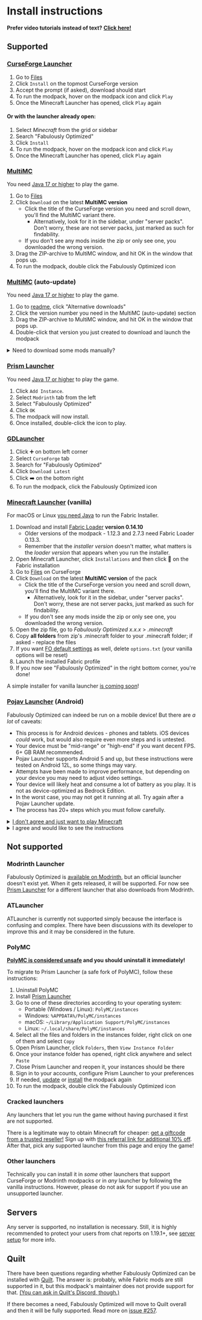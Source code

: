 # Install instructions

**Prefer video tutorials instead of text?** [**Click here!**](https://github.com/Fabulously-Optimized/fabulously-optimized#reviews)

## Supported

### [CurseForge Launcher](https://download.curseforge.com/#download-options)

1. Go to [Files](https://www.curseforge.com/minecraft/modpacks/fabulously-optimized/files)
2. Click `Install` on the topmost CurseForge version
3. Accept the prompt (if asked), download should start
4. To run the modpack, hover on the modpack icon and click `Play`
5. Once the Minecraft Launcher has opened, click `Play` again

#### Or with the launcher already open:

1. Select _Minecraft_ from the grid or sidebar
2. Search "Fabulously Optimized"
3. Click `Install`
4. To run the modpack, hover on the modpack icon and click `Play`
5. Once the Minecraft Launcher has opened, click `Play` again

### [MultiMC](https://multimc.org)

You need [Java 17 or higher](https://adoptium.net/) to play the game.

1. Go to [Files](https://www.curseforge.com/minecraft/modpacks/fabulously-optimized/files)
2. Click `Download` on the latest **MultiMC version**
   * Click the title of the CurseForge version you need and scroll down, you'll find the MultiMC variant there.
      * Alternatively, look for it in the sidebar, under "server packs". Don't worry, these are not server packs, just marked as such for findability.
   * If you don't see any mods inside the zip or only see one, you downloaded the wrong version.   
3. Drag the ZIP-archive to MultiMC window, and hit OK in the window that pops up.
4. To run the modpack, double click the Fabulously Optimized icon

### [MultiMC](https://multimc.org) (auto-update)

You need [Java 17 or higher](https://adoptium.net/) to play the game.

1. Go to [readme](https://github.com/Fabulously-Optimized/fabulously-optimized#downloads), click "Alternative downloads"
2. Click the version number you need in the MultiMC (auto-update) section
3. Drag the ZIP-archive to MultiMC window, and hit OK in the window that pops up.
4. Double-click that version you just created to download and launch the modpack

<details>
  <summary>Need to download some mods manually?</summary>

  If you get asked to download a specific jar, it means I am not allowed to bundle it and you must add it manually:

  1. Copy and paste the given address to your browser
  2. Click `Cancel Launch`
  3. Click `Download` on the mod
  4. On MultiMC, click on the instance, then click `View Mods`
  5. Drag the downloaded mod into the mod list
  6. Click `Launch`

</details>

### [Prism Launcher](https://prismlauncher.org/)

You need [Java 17 or higher](https://prismlauncher.org/wiki/getting-started/installing-java/) to play the game.

1. Click `Add Instance`.
2. Select `Modrinth` tab from the left
3. Select "Fabulously Optimized"
4. Click `OK`
5. The modpack will now install.
6. Once installed, double-click the icon to play.

### [GDLauncher](https://gdlauncher.com/)

1. Click ➕ on bottom left corner
2. Select `CurseForge` tab
3. Search for "Fabulously Optimized"
4. Click `Download Latest`
5. Click ➡️ on the bottom right
6. To run the modpack, click the Fabulously Optimized icon

### [Minecraft Launcher](https://www.minecraft.net/en-us/download) (vanilla)

For macOS or Linux [you need Java](https://adoptium.net/) to run the Fabric Installer.

1. Download and install [Fabric Loader](https://fabricmc.net/use/) **version 0.14.10**
   * Older versions of the modpack - 1.12.3 and 2.7.3 need Fabric Loader 0.13.3.
   * Remember that the _installer version_ doesn't matter, what matters is the _loader version_ that appears when you run the installer.
2. Open Minecraft Launcher, click `Installations` and then click 📂 on the Fabric installation
3. Go to [Files](https://www.curseforge.com/minecraft/modpacks/fabulously-optimized/files) on CurseForge
4. Click `Download` on the latest **MultiMC version** of the pack
   * Click the title of the CurseForge version you need and scroll down, you'll find the MultiMC variant there.
      * Alternatively, look for it in the sidebar, under "server packs". Don't worry, these are not server packs, just marked as such for findability.
   * If you don't see any mods inside the zip or only see one, you downloaded the wrong version.
5. Open the zip file, go to _Fabulously Optimized x.x.x_ > _.minecraft_
6. Copy **all folders** from zip's .minecraft folder to your .minecraft folder; if asked - replace the files
7. If you want [FO default settings](changed-options.md) as well, delete `options.txt` (your vanilla options will be reset)
8. Launch the installed Fabric profile
9. If you now see "Fabulously Optimized" in the right bottom corner, you're done!

A simple installer for vanilla launcher [is coming soon](https://github.com/Fabulously-Optimized/fabulously-optimized/issues/110)!

### [Pojav Launcher](https://github.com/PojavLauncherTeam/PojavLauncher) (Android)

Fabulously Optimized can indeed be run on a mobile device! But there are _a lot_ of caveats:

* This process is for Android devices - phones and tablets. iOS devices _could_ work, but would also require even more steps and is untested.
* Your device must be "mid-range" or "high-end" if you want decent FPS. 6+ GB RAM recommended.
* Pojav Launcher supports Android 5 and up, but these instructions were tested on Android 12L, so some things may vary.
* Attempts have been made to improve performance, but depending on your device you may need to adjust video settings.
* Your device will likely heat and consume a lot of battery as you play. It is not as device-optimized as Bedrock Edition.
* In the worst case, you may not get it running at all. Try again after a Pojav Launcher update.
* The process has 20+ steps which you must follow carefully.

<details><summary><a href="https://play.google.com/store/apps/details?id=com.mojang.minecraftpe">I don't agree and just want to play Minecraft</a></summary></details>

<details>
  <summary>I agree and would like to see the instructions</summary>

1. [Download Pojav Launcher](https://play.google.com/store/apps/details?id=net.kdt.pojavlaunch)
   * Do not fall into scam websites and apps. The only official site for it is https://github.com/PojavLauncherTeam/PojavLauncher
2. [Download Material Files](https://play.google.com/store/apps/details?id=me.zhanghai.android.files)
   * This is the file manager we'll be using for this tutorial. You could use others too, but instructions may vary.
3. [Download Fabric installer](https://fabricmc.net/use/installer/) (jar version)
4. [Download the latest **MultiMC version** of Fabulously Optimized](https://www.curseforge.com/minecraft/modpacks/fabulously-optimized/files)
   * Don't see the MultiMC version? Click the title of the CurseForge version you need and scroll down, you'll find the MultiMC variant there.
      * Alternatively, look for it in the sidebar, under "server packs". Don't worry, these are not server packs, just marked as such for findability.
   * If you don't see any mods inside the zip or only see one, you downloaded the wrong version.
5. [Download Fabulously Optimized patches for Pojav Launcher](https://minhaskamal.github.io/DownGit/#/home?url=https://github.com/Fabulously-Optimized/fabulously-optimized/tree/pojav/PojavLauncher/1.19.2)
   * This optimizes the FO experience for mobile users.
6. Run Pojav Launcher
7. Tap `Add account` → `Microsoft account` and sign in
8. Tap the settings button → `Video and renderer` → `ANGLE (release 1.17+, mid)` → `Back to the last screen`→ `Back to the last screen`
9. Tap `Create new profile` → `Create new profile` → `Save profile`
10. Tap `Play`. Wait for it to fully load to the title screen, then exit the game.
    * If you can't get past a black screen, try creating a new 1.18.2 profile first - it seems to download the necessary Java and dependencies.
11. Launch Pojav again, tap `Install .jar` → select `fabric-installer-x.x.x.jar`. You'll see the Fabric installer with some logs.
12. Tap `❌` to close the logs, then `Install` → `OK` → `⛝`
13. Close Pojav and open Material Files.
14. Navigate to `Download` → `Fabulously+Optimized+x.x.x.zip` → `Fabulously Optimized x.x.x` → `minecraft`
15. Hold down on one folder and tap on all three folders, then `Extract` button at the top
16. Navigate back to the root directory, then `Android` → `data` → `net.kdt.pojavlaunch` → `files` → `.minecraft`
    * If it's easier for you, press 3 dots → `Go to` → paste `/storage/emulated/0/Android/data/net.kdt.pojavlaunch/files/.minecraft` → `OK`
17. Tap `Paste` at the bottom, select `Apply this action to all files`, tap `Merge`
18. Navigate to `Download`→ `x.x.x.zip` → `x.x.x` (the x.x.x stands for Minecraft version)
19. Hold down on `config` folder and tap on all items, then `Extract` button at the top
20. Navigate back to root, then `Android` → `data` → `net.kdt.pojavlaunch` → `files` → `.minecraft`
    * If it's easier for you, press 3 dots → `Go to` → paste `/storage/emulated/0/Android/data/net.kdt.pojavlaunch/files/.minecraft/` → `OK`
21. Tap `Paste` at the bottom, select `Apply this action to all files`, tap `Merge`
22. Launch Pojav, make sure `fabric-loader-x.x.x - fabric-loader-x.x.x-x.x.x` is selected, `Play`.
23. Fabulously Optimized should now be running! 

</details>


## Not supported

### Modrinth Launcher

Fabulously Optimized is [available on Modrinth](https://modrinth.com/modpack/fabulously-optimized), but an official launcher doesn't exist yet. When it gets released, it will be supported.
For now see [Prism Launcher](#prism-launcher) for a different launcher that also downloads from Modrinth.

### ATLauncher

ATLauncher is currently not supported simply because the interface is confusing and complex. There have been discussions with its developer to improve this and it may be considered in the future.

### PolyMC

**[PolyMC is considered unsafe](https://github.com/Fabulously-Optimized/fabulously-optimized/issues/496) and you should uninstall it immediately!**

To migrate to Prism Launcher (a safe fork of PolyMC), follow these instructions:

1. Uninstall PolyMC
2. Install [Prism Launcher](https://prismlauncher.org/)
3. Go to one of these directories according to your operating system:
   - Portable (Windows / Linux): `PolyMC/instances`
   - Windows: `%APPDATA%/PolyMC/instances`
   - macOS: `~/Library/Application Support/PolyMC/instances`
   - Linux: `~/.local/share/PolyMC/instances`
4. Select all the files and folders in the instances folder, right click on one of them and select `Copy`
5. Open Prism Launcher, click `Folders`, then `View Instance Folder`
6. Once your instance folder has opened, right click anywhere and select `Paste`
7. Close Prism Launcher and reopen it, your instances should be there
8. Sign in to your accounts, configure Prism Launcher to your preferences
9. If needed, [update](update-instructions.md#prism-launcher) or [install](install-instructions.md#prism-launcher) the modpack again
10. To run the modpack, double click the Fabulously Optimized icon

### Cracked launchers

Any launchers that let you run the game without having purchased it first are not supported.

There is a legitimate way to obtain Minecraft for cheaper: [get a giftcode from a trusted reseller!](https://punktid.com/minecraft-gift-code) Sign up with [this referral link for additional 10% off](https://punktid.com/?ref=robotkoer).
After that, pick any supported launcher from this page and enjoy the game! 

### Other launchers

Technically you can install it in _some_ other launchers that support CurseForge or Modrinth modpacks or in _any_ launcher by following the vanilla instructions. However, please do not ask for support if you use an unsupported launcher.

## Servers

Any server is supported, no installation is necessary. Still, it is highly recommended to protect your users from chat reports on 1.19.1+, see [server setup](server-setup.md) for more info.

## Quilt

There have been questions regarding whether Fabulously Optimized can be installed with [Quilt](https://quiltmc.org). The answer is: probably, while Fabric mods are still supported in it, but this modpack's maintainer does not provide support for that. [(You can ask in Quilt's Discord, though.)](https://discord.quiltmc.org/)

If there becomes a need, Fabulously Optimized will move to Quilt overall and then it will be fully supported. Read more on [issue #257](https://github.com/Fabulously-Optimized/fabulously-optimized/issues/257).
